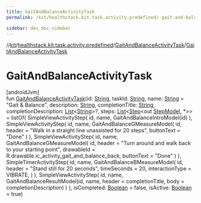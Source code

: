 ```yaml
---
title: GaitAndBalanceActivityTask
permalink: /kit/healthstack.kit.task.activity.predefined/-gait-and-balance-activity-task/-gait-and-balance-activity-task.html

sidebar: dev_doc_sidebar
---
```

//[kit](../../../kit.html)/[healthstack.kit.task.activity.predefined](../index.html)/[GaitAndBalanceActivityTask](index.html)/[GaitAndBalanceActivityTask](-gait-and-balance-activity-task.html)



# GaitAndBalanceActivityTask



[androidJvm]\
fun [GaitAndBalanceActivityTask](-gait-and-balance-activity-task.html)(id: [String](https://kotlinlang.org/api/latest/jvm/stdlib/kotlin/-string/index.html), taskId: [String](https://kotlinlang.org/api/latest/jvm/stdlib/kotlin/-string/index.html), name: [String](https://kotlinlang.org/api/latest/jvm/stdlib/kotlin/-string/index.html) = &quot;Gait &amp; Balance&quot;, description: [String](https://kotlinlang.org/api/latest/jvm/stdlib/kotlin/-string/index.html), completionTitle: [String](https://kotlinlang.org/api/latest/jvm/stdlib/kotlin/-string/index.html), completionDescription: [List](https://kotlinlang.org/api/latest/jvm/stdlib/kotlin.collections/-list/index.html)&lt;[String](https://kotlinlang.org/api/latest/jvm/stdlib/kotlin/-string/index.html)&gt;?, steps: [List](https://kotlinlang.org/api/latest/jvm/stdlib/kotlin.collections/-list/index.html)&lt;[Step](../../healthstack.kit.task.base/-step/index.html)&lt;out [StepModel](../../healthstack.kit.task.base/-step-model/index.html), *&gt;&gt; = listOf(
        SimpleViewActivityStep(
            id, name,
            GaitAndBalanceIntroModel(id)
        ),
        SimpleViewActivityStep(
            id, name,
            GaitAndBalanceGMeasureModel(
                id,
                header = &quot;Walk in a straight line unassisted for 20 steps&quot;,
                buttonText = &quot;Done&quot;
            )
        ),
        SimpleViewActivityStep(
            id, name,
            GaitAndBalanceGMeasureModel(
                id,
                header = &quot;Turn around and walk back to your starting point&quot;,
                drawableId = R.drawable.ic_activity_gait_and_balance_back,
                buttonText = &quot;Done&quot;
            )
        ),
        SimpleTimerActivityStep(
            id, name,
            GaitAndBalanceBMeasureModel(
                id,
                header = &quot;Stand still for 20 seconds&quot;,
                timeSeconds = 20,
                interactionType = VIBRATE,
            )
        ),
        SimpleViewActivityStep(
            id, name,
            GaitAndBalanceResultModel(id, name, header = completionTitle, body = completionDescription)
        )
    ), isCompleted: [Boolean](https://kotlinlang.org/api/latest/jvm/stdlib/kotlin/-boolean/index.html) = false, isActive: [Boolean](https://kotlinlang.org/api/latest/jvm/stdlib/kotlin/-boolean/index.html) = true)




